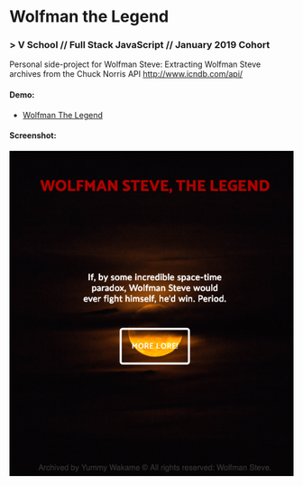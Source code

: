 # Wolfman the Legend
### > V School // Full Stack JavaScript // January 2019 Cohort
Personal side-project for Wolfman Steve: 
Extracting Wolfman Steve archives from the Chuck Norris API
http://www.icndb.com/api/

#### Demo:
- <a href="https://wolfman-the-legend.surge.sh/" target="_blank">Wolfman The Legend</a>

#### Screenshot:
<a href="https://wolfman-the-legend.surge.sh/" target="_blank"><img src="screenshot.png"></a>
